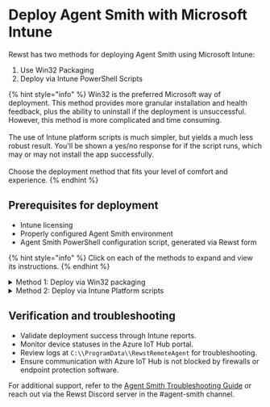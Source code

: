 # Deploy Agent Smith with Microsoft Intune

Rewst has two methods for deploying Agent Smith using Microsoft Intune:

1. Use Win32 Packaging
2. Deploy via Intune PowerShell Scripts

{% hint style="info" %}
Win32 is the preferred Microsoft way of deployment. This method provides more granular installation and health feedback, plus the ability to uninstall if the deployment is unsuccessful. However, this method is more complicated and time consuming.\
\
The use of Intune platform scripts is much simpler, but yields a much less robust result. You'll be shown a yes/no response for if the script runs, which may or may not install the app successfully. \
\
Choose the deployment method that fits your level of comfort and experience.
{% endhint %}

## Prerequisites for deployment

* Intune licensing
* Properly configured Agent Smith environment
* Agent Smith PowerShell configuration script, generated via Rewst form

{% hint style="info" %}
Click on each of the methods to expand and view its instructions.
{% endhint %}

<details>

<summary>Method 1: Deploy via Win32 packaging</summary>

### Generate Agent Smith script

Follow the instructions under the **Provision agents** section of the [Agent Smith Configuration Guide](https://docs.rewst.help/documentation/agent-smith/agent-smith-configuration-overview#set-up-agent-smith) to generate the dynamic PowerShell configuration script. Your generated script will look something like this:

```powershell
[Net.ServicePointManager]::SecurityProtocol = [Net.SecurityProtocolType]::Tls12
Set-ExecutionPolicy RemoteSigned
iwr ((irm {{ INSTALLER }}).assets|?{$_.name -eq \\\\"rewst_agent_config.win.exe\\\\"}|select -exp browser_download_url) -OutFile rewst_agent_config.win.exe
.\\\\\\\\rewst_agent_config.win.exe --config-url {{ ENGINE_URL }}/webhooks/custom/trigger/{{ trigger_id }}/{{ ORG.ATTRIBUTES.id }} --config-secret {{ CONFIG_SECRET }} --org-id {{ ORGID }}

```

<figure><img src="../../.gitbook/assets/image (59) (2).png" alt="" width="331"><figcaption></figcaption></figure>

### Package using IntuneWin package

1.  Create a PowerShell Install Script - install.ps1

    1. Create a clean folder structure for your application. Your folder should contain:
       1. Installer files: .ps1 in this case
       2. Optional PowerShell detection script

    Example folder structure:

```
AgentSmith
├── source
│   ├── install.ps1
├── scripts
│   └── DetectionScript.ps1
└── output

```

2. Create install.ps1 using the provided install script mentioned earlier.
3. Save the provided install script as `install.ps1`.

### **Create the IntuneWin package**

Use Microsoft Win32 Content Prep Tool (IntuneWinAppUtil.exe) to complete the following.

1. Download IntuneWinAppUtil from [GitHub](https://github.com/microsoft/Microsoft-Win32-Content-Prep-Tool/releases).
2. Open a command prompt, either CMD or PowerShell.
3.  Run the following command:

    * **c**: Source folder, which contains your installer files.
    * **s**: Powershell install script
    * **o**: Output directory for the .intunewin package.\


    ```
    IntuneWinAppUtil.exe -c "FOLDERLOCATION" -s "INSERTPOWERSHELLFILENAMEHERE" -o "OUTPUTFOLDER"
    ```

&#x20;       Example:

```
IntuneWinAppUtil.exe -c "C:\\AgentSmith\\source" -s "install.ps1" -o "C:\\AgentSmith\\output"
```

4.  Upon completion, your .intunewin package will be generated in the specified output folder.\


    <figure><img src="../../.gitbook/assets/image (60) (1).png" alt=""><figcaption></figcaption></figure>

<figure><img src="../../.gitbook/assets/image (61) (1).png" alt=""><figcaption></figcaption></figure>

### **Use Microsoft Endpoint Manager to deploy**

1. Sign in to the [Microsoft Endpoint Manager Portal](https://endpoint.microsoft.com/).
2. Navigate to **Apps > Windows > + Add > Windows app (Win32)**.
3. Upload your .intunewin package (AgentSmithSetup.intunewin).
4. Fill out the Name, Description, and Publisher fields under the App information tab of the Add App menu.(The other fields are optional, you are welcome to fill them out if you’d like.)
5.  Under the **Program** tab, paste the following into the relevant fields:

    1.  **Install command -** replace install.ps1 with the name of the ps1 installer script you created earlier in the process:\


        ```
        powershell.exe -ExecutionPolicy Bypass -File install.ps1 
        ```
    2.  **Uninstall command:** \


        ```
        powershell.exe -ExecutionPolicy Bypass -Command "Get-Service -Name 'AgentSmithService' -ErrorAction SilentlyContinue | Stop-Service -Force -ErrorAction SilentlyContinue; sc.exe delete 'AgentSmithService'"
        ```

    <figure><img src="../../.gitbook/assets/CleanShot 2025-04-10 at 01.41.47@2x.png" alt=""><figcaption></figcaption></figure>

    1. **Install behavior:** select **System**
6. Under the **Requirements** tab:
   1.  Specify the **Minimum operating system** - Windows 10, Windows 11, etc.\


       <figure><img src="../../.gitbook/assets/CleanShot 2025-04-10 at 01.07.50@2x.png" alt=""><figcaption></figcaption></figure>
   2. Specify the **Operating system architecture** - 32-bit or 64-bit.\


<figure><img src="../../.gitbook/assets/CleanShot 2025-04-10 at 01.07.24@2x.png" alt=""><figcaption></figcaption></figure>

7. Under the **Detection Rules** tab:
   1. Choose **Manually configure detection rules** from the drop-down selector.\
      ![](<../../.gitbook/assets/CleanShot 2025-04-14 at 15.11.53@2x.png>)
   2. Add a rule.\
      ![](<../../.gitbook/assets/CleanShot 2025-04-14 at 15.12.20@2x.png>)
   3. Set the **Rule type** to **File**.\
      ![](<../../.gitbook/assets/CleanShot 2025-04-14 at 15.12.47@2x.png>)
   4. Set the **Path** to C:\Program Files\RewstRemoteAgent\\
   5. Set **File or folder** to `rewst_remote_agent_REPLACEWITHORGID.win.exe` after replacing the placeholder ORGID.
   6. Set the **Detection method** to **File or folder exists**.&#x20;
   7. Alternatively you can use a detection script such as the one provided in the [Immybot install guide. ](deploying-agent-smith-with-immybot.md)\
      ![](<../../.gitbook/assets/CleanShot 2025-04-10 at 01.15.44.png>)
8. No alterations to the **Dependencies** or **Supersedence** tabs are needed. Under the **Assignments** tab:
   1. Assign the application to required groups, be they users or devices.\
      ![](<../../.gitbook/assets/CleanShot 2025-04-10 at 01.17.35@2x.png>)
   2.  Once your group is selected, the defaults here will work, but feel free to modify the settings to your comfort level.\


       <figure><img src="../../.gitbook/assets/CleanShot 2025-04-10 at 01.18.20@2x.png" alt=""><figcaption></figcaption></figure>
9.  Under the **Review and Create** tab:

    1. Confirm your settings.
    2. Click **Create**.

    <figure><img src="../../.gitbook/assets/CleanShot 2025-04-10 at 01.18.44@2x.png" alt=""><figcaption></figcaption></figure>



    <figure><img src="../../.gitbook/assets/CleanShot 2025-04-10 at 01.20.10@2x.png" alt=""><figcaption></figcaption></figure>



### Additional considerations

* Deploy initially to a test group to verify the agent installs and detects correctly before wider distribution.
* Intune checkin times can be sporadic at times, app deployment times may take up to 48 hours.
* After clicking create, you’ll be brought to the App overview page where you can monitor deployment progress. Verify that the deployment completes.

</details>

<details>

<summary>Method 2: Deploy via Intune Platform scripts</summary>

### Generate Agent Smith script

Ensure that you have your PowerShell script from the **Provision agents** section of your [Agent Smith Configuration Guide](agent-smith-configuration-overview.md). Use a text editor such as VS Code to take this copied PowerShell script and save it as a .ps1 file.

<figure><img src="../../.gitbook/assets/image (62) (1).png" alt="" width="331"><figcaption></figcaption></figure>

### Configure Intune PowerShell Script

1. Navigate to **Devices > Scripts and remediations** in Intune.\
   ![](<../../.gitbook/assets/CleanShot 2025-04-10 at 00.17.55@2x.png>)
2. Click **Platform Scripts > Add > Windows 10** and later to upload your PowerShell script.\
   ![](<../../.gitbook/assets/CleanShot 2025-04-10 at 00.18.43@2x.png>)
3. Add the script in the screen that appears:
   1. Enter `Agent Smith` into the **Name** field under the **Basics** tab.
   2.  Under the **Script settings** tab:

       1. If you are not signing your scripts, set Enforce script signature check is set to no. [Enforcing script signature check will require any scripts to be signed.](https://learn.microsoft.com/en-us/intune/intune-service/apps/intune-management-extension)

       <figure><img src="../../.gitbook/assets/CleanShot 2025-04-10 at 00.19.07@2x.png" alt=""><figcaption></figcaption></figure>

       <figure><img src="../../.gitbook/assets/CleanShot 2025-04-10 at 00.20.30@2x.png" alt=""><figcaption></figcaption></figure>

### Deploy via Intune

1. Assign the script to your target device or user groups under the **Assignments** tab.\
   \
   ![](<../../.gitbook/assets/CleanShot 2025-04-10 at 00.21.20@2x.png>)
2. Monitor deployment progress and status via the Intune portal.\
   ![](<../../.gitbook/assets/CleanShot 2025-04-10 at 00.21.30@2x.png>)

<figure><img src="../../.gitbook/assets/CleanShot 2025-04-10 at 00.22.09@2x.png" alt="" width="375"><figcaption></figcaption></figure>

</details>

## Verification and troubleshooting

* Validate deployment success through Intune reports.
* Monitor device statuses in the Azure IoT Hub portal.
* Review logs at `C:\\ProgramData\\RewstRemoteAgent` for troubleshooting.
* Ensure communication with Azure IoT Hub is not blocked by firewalls or endpoint protection software.

For additional support, refer to the [Agent Smith Troubleshooting Guide](https://docs.rewst.help/documentation/agent-smith/agent-smith-configuration-overview#troubleshoot-agent-smith) or reach out via the Rewst Discord server in the #agent-smith channel.
